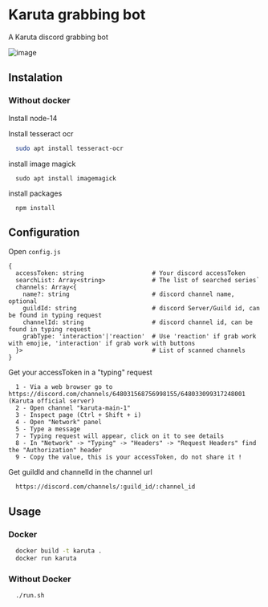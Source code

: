 # Karuta grabbing bot

A Karuta discord grabbing bot

![image](https://user-images.githubusercontent.com/20827160/191590289-3b058224-f5a5-43f9-b7c5-5a84948e5b80.png)

## Instalation

### Without docker

Install node-14

Install tesseract ocr
```bash
  sudo apt install tesseract-ocr
```

install image magick
```base
  sudo apt install imagemagick
```

install packages
```
  npm install
```

## Configuration

Open `config.js`

```
{
  accessToken: string                   # Your discord accessToken
  searchList: Array<string>             # The list of searched series`
  channels: Array<{
    name?: string                       # discord channel name, optional
    guildId: string                     # discord Server/Guild id, can be found in typing request
    channelId: string                   # discord channel id, can be found in typing request
    grabType: 'interaction'|'reaction'  # Use 'reaction' if grab work with emojie, 'interaction' if grab work with buttons
  }>                                    # List of scanned channels
}
```

Get your accessToken in a "typing" request

```
  1 - Via a web browser go to https://discord.com/channels/648031568756998155/648033099317248001 (Karuta official server)
  2 - Open channel "karuta-main-1"
  3 - Inspect page (Ctrl + Shift + i)
  4 - Open "Network" panel
  5 - Type a message
  7 - Typing request will appear, click on it to see details
  8 - In "Network" -> "Typing" -> "Headers" -> "Request Headers" find the "Authorization" header
  9 - Copy the value, this is your accessToken, do not share it !
```

Get guildId and channelId in the channel url
```
  https://discord.com/channels/:guild_id/:channel_id
```

## Usage

### Docker

```bash
  docker build -t karuta .
  docker run karuta
```

### Without Docker

```
  ./run.sh
```

